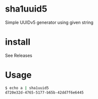 # sha1uuid5
Simple UUIDv5 generator using given string

# install

See Releases

# Usage

```bash
$ echo a | sha1uuid5 
d720e32d-4765-5177-b65b-42dd7f6e6445
```
